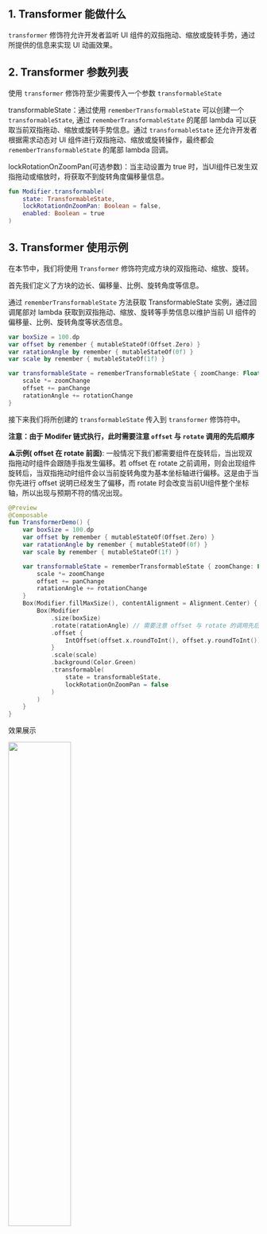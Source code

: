 ## 1. Transformer 能做什么

<code>transformer</code> 修饰符允许开发者监听 UI 组件的双指拖动、缩放或旋转手势，通过所提供的信息来实现 UI 动画效果。

## 2. Transformer 参数列表

使用 <code>transformer</code> 修饰符至少需要传入一个参数 <code>transformableState</code> 

transformableState：通过使用 `rememberTransformableState` 可以创建一个 `transformableState`, 通过 `rememberTransformableState` 的尾部 lambda 可以获取当前双指拖动、缩放或旋转手势信息。通过 `transformableState` 还允许开发者根据需求动态对 UI 组件进行双指拖动、缩放或旋转操作，最终都会 `rememberTransformableState` 的尾部 lambda 回调。

lockRotationOnZoomPan(可选参数)：当主动设置为 true 时，当UI组件已发生双指拖动或缩放时，将获取不到旋转角度偏移量信息。

```kotlin
fun Modifier.transformable(
    state: TransformableState,
    lockRotationOnZoomPan: Boolean = false,
    enabled: Boolean = true
)
```

## 3. Transformer 使用示例

在本节中，我们将使用 <code>Transformer</code> 修饰符完成方块的双指拖动、缩放、旋转。

首先我们定义了方块的边长、偏移量、比例、旋转角度等信息。

通过 <code>rememberTransformableState</code> 方法获取 TransformableState 实例，通过回调尾部对 lambda 获取到双指拖动、缩放、旋转等手势信息以维护当前 UI 组件的偏移量、比例、旋转角度等状态信息。

```kotlin
var boxSize = 100.dp
var offset by remember { mutableStateOf(Offset.Zero) }
var ratationAngle by remember { mutableStateOf(0f) }
var scale by remember { mutableStateOf(1f) }

var transformableState = rememberTransformableState { zoomChange: Float, panChange: Offset, rotationChange: Float ->
    scale *= zoomChange
    offset += panChange
    ratationAngle += rotationChange
}
```

接下来我们将所创建的 <code>transformableState</code> 传入到 `transformer` 修饰符中。

**注意：由于 Modifer 链式执行，此时需要注意 `offset` 与 `rotate` 调用的先后顺序**

**⚠️示例( offset 在 rotate 前面)**:  一般情况下我们都需要组件在旋转后，当出现双指拖动时组件会跟随手指发生偏移。若 offset 在 rotate 之前调用，则会出现组件旋转后，当双指拖动时组件会以当前旋转角度为基本坐标轴进行偏移。这是由于当你先进行 offset 说明已经发生了偏移，而 rotate 时会改变当前UI组件整个坐标轴，所以出现与预期不符的情况出现。

```kotlin
@Preview
@Composable
fun TransformerDemo() {
    var boxSize = 100.dp
    var offset by remember { mutableStateOf(Offset.Zero) }
    var ratationAngle by remember { mutableStateOf(0f) }
    var scale by remember { mutableStateOf(1f) }

    var transformableState = rememberTransformableState { zoomChange: Float, panChange: Offset, rotationChange: Float ->
        scale *= zoomChange
        offset += panChange
        ratationAngle += rotationChange
    }
    Box(Modifier.fillMaxSize(), contentAlignment = Alignment.Center) {
        Box(Modifier
            .size(boxSize)
            .rotate(ratationAngle) // 需要注意 offset 与 rotate 的调用先后顺序
            .offset {
                IntOffset(offset.x.roundToInt(), offset.y.roundToInt())
            }
            .scale(scale)
            .background(Color.Green)
            .transformable(
                state = transformableState,
                lockRotationOnZoomPan = false
            )
        )
    }
}
```

效果展示

<img src = "{{config.assets}}/assets/design/gesture/transformer/demo1.gif" width = "50%" height = "50%">

